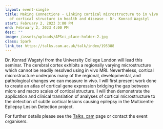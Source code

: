 ```yaml
---
layout: event-single
title: Making Connections - Linking cortical microstructure to in vivo measures
  of cortical structure in health and disease - Dr. Konrad Wagstyl
start: February 2, 2023 3:00 PM
end: February 2, 2023 4:00 PM
desc: ""
image: /assets/uploads/APSci_place-holder-2.jpg
class: Spark
link_to: https://talks.cam.ac.uk/talk/index/195388
---
```

Dr. Konrad Wagstyl from the University College London will lead this seminar. The cerebral cortex exhibits a regionally varying microstructure which cannot be readily resolved using in vivo MRI. Nevertheless, cortical microstructure underpins many of the regional, developmental, and pathological changes we can measure in vivo. I will first present work done to create an atlas of cortical gene expression bridging the gap between micro and macro scales of cortical structure. I will then demonstrate the application and clinical translation of analyses of cortical microstructure to the detection of subtle cortical lesions causing epilepsy in the Multicentre Epilepsy Lesion Detection project.

For further details please see the [Talks. cam](https://talks.cam.ac.uk/talk/index/195388) page or contact the event organisers.
